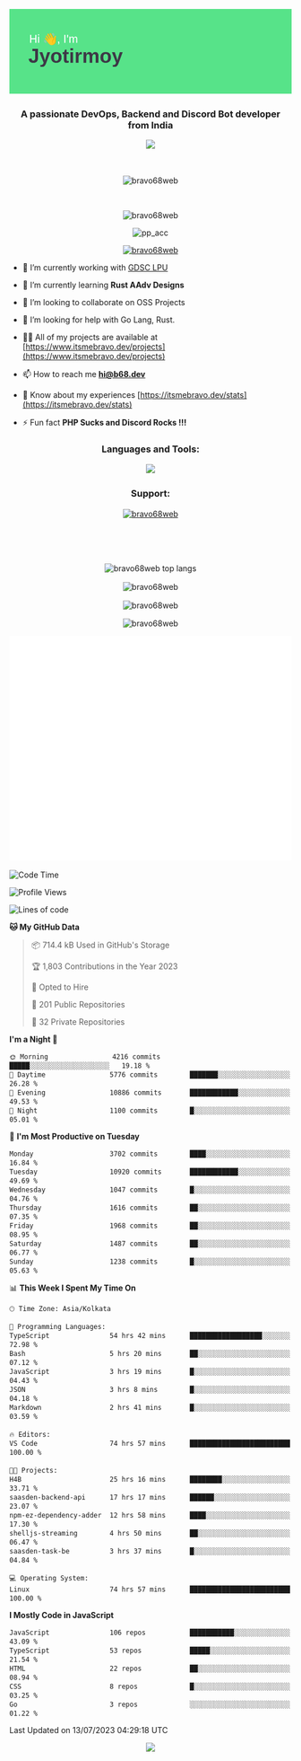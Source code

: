 <p align="center"><img src="header.png"></p>
<h3 align="center">A passionate DevOps, Backend and Discord Bot developer from India</h3>

<p align="center"><a href="https://discord.com/users/457039372009865226"><img src="https://lanyard-profile-readme.vercel.app/api/457039372009865226"></a></p>
                           
<br>
<p align="center"> <img src="https://komarev.com/ghpvc/?username=bravo68web&label=Profile%20views&color=0e75b6&style=flat" alt="bravo68web" /> </p>
<br>


<p align="center"><img src="https://github-profile-trophy.vercel.app/?username=bravo68web&theme=discord&column=3&row=2" alt="bravo68web" /> </p>
<p align="center"><img src="https://osu-embed.b68dev.xyz/pp_acc" alt="pp_acc" /> </p>

<p align="center"> <a href="https://twitter.com/bravo68web" target="blank"><img src="https://img.shields.io/twitter/follow/bravo68web?logo=twitter&style=for-the-badge" alt="bravo68web" /></a> </p>

- 🔭 I’m currently working with [GDSC LPU](https://gdsclpu.live/)

- 🌱 I’m currently learning **Rust AAdv Designs**

- 👯 I’m looking to collaborate on OSS Projects

- 🤝 I’m looking for help with Go Lang, Rust.

- 👨‍💻 All of my projects are available at [https://www.itsmebravo.dev/projects](https://www.itsmebravo.dev/projects)

<!-- - 💬 Ask me about **DF Techs** -->

- 📫 How to reach me **hi@b68.dev**

- 📄 Know about my experiences [https://itsmebravo.dev/stats](https://itsmebravo.dev/stats)

- ⚡ Fun fact **PHP Sucks and Discord Rocks !!!**

<h3 align="center">Languages and Tools:</h3>
<p align="center"> 
<img src="https://skillicons.dev/icons?i=aws,bash,c,cs,cpp,cloudflare,css,dart,devto,discord,bots,docker,electron,ember,emotion,express,fastapi,figma,firebase,flask,gcp,git,github,githubactions,go,gitlab,graphql,heroku,html,ai,ipfs,js,jest,linux,md,mastodon,mongodb,neovim,netlify,nextjs,nginx,nodejs,postgres,postman,powershell,py,react,redis,regex,replit,rocket,rust,sqlite,mysql,stackoverflow,styledcomponents,supabase,sentry,solidity,svg,tailwind,tauri,twitter,ts,unity,v,vercel,vim,vite,wasm,webpack,workers&perline=8&theme=dark" />
</p>

<h3 align="center">Support:</h3>
<p align="center"><a href="https://www.buymeacoffee.com/bravo68web"> <img align="center" src="https://cdn.buymeacoffee.com/buttons/v2/default-yellow.png" height="50" width="210" alt="bravo68web" /></a></p><br><br>
<br>

<p align="center"> <img align="center" src="https://github-readme-stats-sync.vercel.app/api/top-langs?username=bravo68web&count_private=true&show_icons=true&theme=radical&border_radius=10&&langs_count=10&layout=compact" alt="bravo68web top langs" /></p>

<p align="center"> <img align="center" src="https://github-readme-stats-sync.vercel.app/api?username=bravo68web&count_private=true&show_icons=true&theme=radical&border_radius=10" alt="bravo68web" /></p>

<p align="center"> <img align="center" src="https://github-readme-streak-stats.herokuapp.com?user=bravo68web&theme=dracula&hide_border=true" alt="bravo68web" /></p>

<p align="center"> <img align="center" src="https://github-readme-stats-sync.vercel.app/api/wakatime?username=bravo68web&count_private=true&show_icons=true&theme=aura_dark&border_radius=10&&langs_count=10&layout=compact&range=last_7_days" alt="bravo68web" /></p>

<p align="center"><img src="https://raw.githubusercontent.com/BRAVO68WEB/BRAVO68WEB/master/github-metrics.svg"></p>

<!--START_SECTION:waka-->
![Code Time](http://img.shields.io/badge/Code%20Time-5%2C091%20hrs%2047%20mins-blue)

![Profile Views](http://img.shields.io/badge/Profile%20Views-88-blue)

![Lines of code](https://img.shields.io/badge/From%20Hello%20World%20I%27ve%20Written-62.8%20million%20lines%20of%20code-blue)

**🐱 My GitHub Data** 

> 📦 714.4 kB Used in GitHub's Storage 
 > 
> 🏆 1,803 Contributions in the Year 2023
 > 
> 💼 Opted to Hire
 > 
> 📜 201 Public Repositories 
 > 
> 🔑 32 Private Repositories 
 > 
**I'm a Night 🦉** 

```text
🌞 Morning                4216 commits        █████░░░░░░░░░░░░░░░░░░░░   19.18 % 
🌆 Daytime                5776 commits        ███████░░░░░░░░░░░░░░░░░░   26.28 % 
🌃 Evening                10886 commits       ████████████░░░░░░░░░░░░░   49.53 % 
🌙 Night                  1100 commits        █░░░░░░░░░░░░░░░░░░░░░░░░   05.01 % 
```
📅 **I'm Most Productive on Tuesday** 

```text
Monday                   3702 commits        ████░░░░░░░░░░░░░░░░░░░░░   16.84 % 
Tuesday                  10920 commits       ████████████░░░░░░░░░░░░░   49.69 % 
Wednesday                1047 commits        █░░░░░░░░░░░░░░░░░░░░░░░░   04.76 % 
Thursday                 1616 commits        ██░░░░░░░░░░░░░░░░░░░░░░░   07.35 % 
Friday                   1968 commits        ██░░░░░░░░░░░░░░░░░░░░░░░   08.95 % 
Saturday                 1487 commits        ██░░░░░░░░░░░░░░░░░░░░░░░   06.77 % 
Sunday                   1238 commits        █░░░░░░░░░░░░░░░░░░░░░░░░   05.63 % 
```


📊 **This Week I Spent My Time On** 

```text
🕑︎ Time Zone: Asia/Kolkata

💬 Programming Languages: 
TypeScript               54 hrs 42 mins      ██████████████████░░░░░░░   72.98 % 
Bash                     5 hrs 20 mins       ██░░░░░░░░░░░░░░░░░░░░░░░   07.12 % 
JavaScript               3 hrs 19 mins       █░░░░░░░░░░░░░░░░░░░░░░░░   04.43 % 
JSON                     3 hrs 8 mins        █░░░░░░░░░░░░░░░░░░░░░░░░   04.18 % 
Markdown                 2 hrs 41 mins       █░░░░░░░░░░░░░░░░░░░░░░░░   03.59 % 

🔥 Editors: 
VS Code                  74 hrs 57 mins      █████████████████████████   100.00 % 

🐱‍💻 Projects: 
H4B                      25 hrs 16 mins      ████████░░░░░░░░░░░░░░░░░   33.71 % 
saasden-backend-api      17 hrs 17 mins      ██████░░░░░░░░░░░░░░░░░░░   23.07 % 
npm-ez-dependency-adder  12 hrs 58 mins      ████░░░░░░░░░░░░░░░░░░░░░   17.30 % 
shelljs-streaming        4 hrs 50 mins       ██░░░░░░░░░░░░░░░░░░░░░░░   06.47 % 
saasden-task-be          3 hrs 37 mins       █░░░░░░░░░░░░░░░░░░░░░░░░   04.84 % 

💻 Operating System: 
Linux                    74 hrs 57 mins      █████████████████████████   100.00 % 
```

**I Mostly Code in JavaScript** 

```text
JavaScript               106 repos           ███████████░░░░░░░░░░░░░░   43.09 % 
TypeScript               53 repos            █████░░░░░░░░░░░░░░░░░░░░   21.54 % 
HTML                     22 repos            ██░░░░░░░░░░░░░░░░░░░░░░░   08.94 % 
CSS                      8 repos             █░░░░░░░░░░░░░░░░░░░░░░░░   03.25 % 
Go                       3 repos             ░░░░░░░░░░░░░░░░░░░░░░░░░   01.22 % 
```




 Last Updated on 13/07/2023 04:29:18 UTC
<!--END_SECTION:waka-->

<p align="center"><img src="https://bravo68web.me/images/header_.png"></p>

